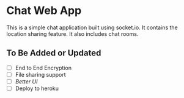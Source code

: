 # Chat Web App
This is a simple chat application built using socket.io. It contains the location sharing feature. It also includes chat rooms.


## To Be Added or Updated
- [ ] End to End Encryption
- [ ] File sharing support
- [ ] *Better UI*
- [ ] Deploy to heroku
